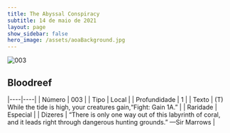 ```yaml
---
title: The Abyssal Conspiracy
subtitle: 14 de maio de 2021
layout: page
show_sidebar: false
hero_image: /assets/aoaBackground.jpg
---
```


![003](https://cards-keyforge.s3.eu-north-1.amazonaws.com/media/pt/tac/003.png)

## Bloodreef

|----|----|
| Número | 003 |
| Tipo | Local |
| Profundidade | 1 |
| Texto | (T) While the tide is high, your creatures gain,“Fight: Gain 1A.” |
| Raridade | Especial |
| Dizeres | “There is only one way out of this labyrinth of coral, and it leads right through dangerous hunting grounds.” —Sir Marrows |

